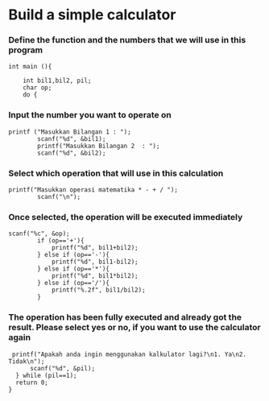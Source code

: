# Build a simple calculator 

### Define the function and the numbers that we will use in this program 
```
int main (){
    
    int bil1,bil2, pil;
    char op;
    do { 
```

### Input the number you want to operate on
```
printf ("Masukkan Bilangan 1 : ");
        scanf("%d", &bil1);
        printf("Masukkan Bilangan 2  : ");
        scanf("%d", &bil2);
 ```

### Select which operation that will use in this calculation
```
printf("Masukkan operasi matematika * - + / ");
        scanf("\n");
```

### Once selected, the operation will be executed immediately
```
scanf("%c", &op);
        if (op=='+'){
            printf("%d", bil1+bil2);
        } else if (op=='-'){
            printf("%d", bil1-bil2);
        } else if (op=='*'){
            printf("%d", bil1*bil2);
        } else if (op=='/'){
            printf("%.2f", bil1/bil2);
        }
  ```
  
  ### The operation has been fully executed and already got the result. Please select yes or no, if you want to use the calculator again
  ```
   printf("Apakah anda ingin menggunakan kalkulator lagi?\n1. Ya\n2. Tidak\n");
        scanf("%d", &pil);
    } while (pil==1);
    return 0;
}
```

  
  
        
        
        
